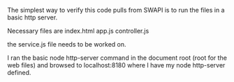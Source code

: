 The simplest way to verify this code pulls from SWAPI is to run the files in a basic http server.

Necessary files are
index.html
app.js
controller.js

the service.js file needs to be worked on.

I ran the basic node http-server command in the document root (root for the web files) and browsed to localhost:8180 where I have my node http-server defined.
